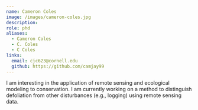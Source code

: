 ```yaml
---
name: Cameron Coles
image: /images/cameron-coles.jpg
description: 
role: phd
aliases:
  - Cameron Coles
  - C. Coles
  - C Coles
links:
  email: cjc623@cornell.edu
  github: https://github.com/camjay99
---
```


I am interesting in the application of remote sensing and ecological modeling to conservation. I am currently working on a method to distinguish defoliation from other disturbances (e.g., logging) using remote sensing data.

